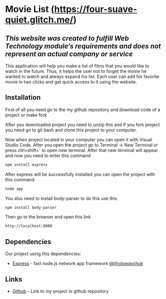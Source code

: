 # Movie List (https://four-suave-quiet.glitch.me/)
## _This website was created to fulfill Web Technology module’s requirements and does not represent an actual company or service_

This application will help you make a list of films that you would like to watch in the future. Thus, it helps the user not to forget the movie he wanted to watch and always expand his list. Each user can add his favorite movie in two clicks and get quick access to it using the website.

## Installation

First of all you need go to the my github repository and download code of a project or make fork

After you downloaded project you need to unzip this and if you fork project you need go to git bash and clone this project to your computer.

Now when project located in your computer you can open it with Visual Studio Code. After you open the project go to Terminal -> New Terminal or press ctrl+shift+` to open new terminal. After that new terminal will appear and now you need to enter this command
```sh
npm install express
```
After express will be successfully installed you can open the project with this command
```sh
node app
```
You also need to install body-parser to do this use this
```sh
npm install body-parser
```
Then go to the browser and open this link
```sh
http://localhost:8000
```

## Dependencies

Our project using this dependencies:

- [Express] - fast node.js network app framework [@tjholowaychuk]

## Links

- [Github] - Link to my project in github repository


   [@tjholowaychuk]: <http://twitter.com/tjholowaychuk>
   [express]: <http://expressjs.com>
   [Github]: <https://github.com/00010480/WebTech.CW2>
   [Gulp]: <http://gulpjs.com>
